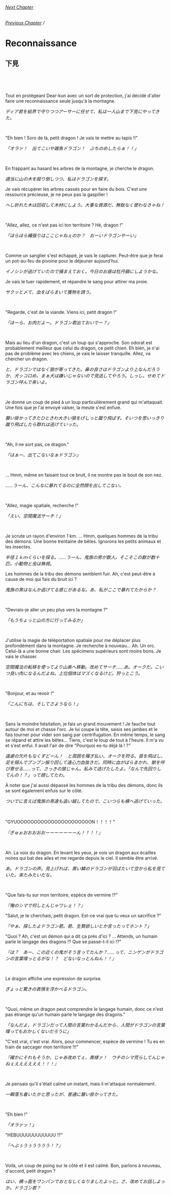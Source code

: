###### [Next Chapter](./chapter_0252.md)
###### [Previous Chapter](./chapter_0250.md)&nbsp;/&nbsp;

# Reconnaissance

## 下見

&nbsp;

&nbsp;

Tout en protégeant Dear-kun avec un sort de protection, j'ai décidé d'aller faire une reconnaissance seule jusqu'à la montagne.

*ディア君を結界で守りつつアーサーに任せて、私は一人山まで下見にやってきた。*

&nbsp;

"Eh bien ! Sors de là, petit dragon ! Je vais te mettre au tapis !!"

*「オラァ！　出てこいや雑魚ドラゴン！　ぶちのめしたらぁ！！」*

&nbsp;

En frappant au hasard les arbres de la montagne, je cherche le dragon.

*適当に山の木を殴り倒しつつ、私はドラゴンを探す。*

Je vais récupérer les arbres cassés pour en faire du bois. C'est une ressource précieuse, je ne peux pas la gaspiller !

*へし折れた木は回収して木材にしよう。大事な資源だ、無駄なく使わなきゃね！*

&nbsp;

"Allez, allez, ce n'est pas ici ton territoire ? Hé, dragon !"

*「ほらほら縄張りはここじゃねぇのか？　おーいドラゴンやーい」*

&nbsp;

Comme un sanglier s'est échappé, je vais le capturer. Peut-être que je ferai un pot-au-feu de pivoine pour le déjeuner aujourd'hui.

*イノシシが逃げていたので捕まえておく。今日のお昼は牡丹鍋にしようかな。*

Je vais le tuer rapidement, et répandre le sang pour attirer ma proie.

*サクッと〆て、血をばらまいて獲物を誘う。*

&nbsp;

"Regarde, c'est de la viande. Viens ici, petit dragon !"

*「ほーら、お肉だよー。ドラゴン君出ておいでー？」*

&nbsp;

Mais au lieu d'un dragon, c'est un loup qui s'approche. Son odorat est probablement meilleur que celui du dragon, ce petit chien. Eh bien, je n'ai pas de problème avec les chiens, je vais le laisser tranquille. Allez, va chercher un dragon.

*と、ドラゴンではなく狼が寄ってきた。鼻の良さはドラゴンより上なんだろうか、犬ッコロめ。まぁ犬は嫌いじゃないので見逃してやろう。しっし。せめてドラゴン呼んで来いよ。*

&nbsp;

Je donne un coup de pied à un loup particulièrement grand qui m'attaquait. Une fois que je l'ai envoyé valser, la meute s'est enfuie.

*襲い掛かってきたひときわ大きい狼をげしっと蹴り飛ばす。そいつを思いっきり蹴り飛ばしたら群れは逃げていった。*

&nbsp;

"Ah, il ne sort pas, ce dragon."

*「はぁー、出てこないなぁドラゴン」*

&nbsp;

... Hmm, même en faisant tout ce bruit, il ne montre pas le bout de son nez.

*……うーん、こんなに暴れてるのに全然顔を出してこない。*

&nbsp;

"Allez, magie spatiale, recherche !"

*「えい、空間魔法サーチ！」*

&nbsp;

Je scrute un rayon d'environ 1 km. ... Hmm, quelques hommes de la tribu des démons. Une bonne trentaine de bêtes. Ignorons les petits animaux et les insectes.

*半径１ｋｍくらいを探る。……うーん、鬼族の男が数人。そこそこの獣が数十匹。小動物と虫は無視。*

Les hommes de la tribu des démons semblent fuir. Ah, c'est peut-être à cause de moi qui fais du bruit ici ?

*鬼族の男はなんか逃げてる感じがあるな。あ、私がここで暴れてたからか？*

&nbsp;

"Devrais-je aller un peu plus vers la montagne ?"

*「もうちょっと山の方に行ってみるか」*

&nbsp;

J'utilise la magie de téléportation spatiale pour me déplacer plus profondément dans la montagne. Je recherche à nouveau... Ah. Un orc. Celui-là a une bonne chair. Les spécimens supérieurs sont moins bons. Je vais le chasser.

*空間魔法の転移を使ってより山奥へ移動。改めてサーチ……あ。オークだ。こいつ良い肉になるんだよね。上位個体はマズくなるけど。狩っとこう。*

&nbsp;

"Bonjour, et au revoir !"

*「こんにちは、そしてさようなら！」*

&nbsp;

Sans la moindre hésitation, je fais un grand mouvement ! Je fauche tout autour de moi et chasse l'orc. Je lui coupe la tête, saisis ses jambes et le fais tourner pour vider son sang par centrifugation. En même temps, le sang se répand et attire les bêtes... Tiens, c'est le loup de tout à l'heure. Il m'a vu et s'est enfui. Il avait l'air de dire "Pourquoi es-tu déjà là ! ?"

*遠慮の欠片もなくずどーん！　と周囲を薙ぎ払い、オークを狩る。首を飛ばし、足を掴んでブンブン振り回して遠心力血抜きだ。同時に血がばらまかれ、獣を呼び寄せる……って、さっきの狼じゃん。私みて逃げたしたよ。「なんで先回りしてんの！？」って顔してたわ。*

À noter que j'ai aussi dépassé les hommes de la tribu des démons, donc ils se sont également enfuis sur le côté.

*ついでに言えば鬼族の男達も追い越してたので、こいつらも横へ逃げていった。*

&nbsp;

"GYUOOOOOOOOOOOOOOOOOOOOOON！！！！"

*『ぎゅぉおおおおおーーーーーーーん！！！！』*

&nbsp;

Ah. La voix du dragon. En levant les yeux, je vois un dragon aux écailles noires qui bat des ailes et me regarde depuis le ciel. Il semble être arrivé.

*あ。ドラゴンの声。見上げれば、黒い鱗のドラゴンが羽ばたいて空から私を見ていた。来たみたいだな。*

&nbsp;

"Que fais-tu sur mon territoire, espèce de vermine !?"

*『俺のシマで何しとんじゃワレェ！？』*

"Salut, je te cherchais, petit dragon. Est-ce vrai que tu veux un sacrifice ?"

*「やぁ、探したよドラゴン君。君、生贄欲しいとか言ったってホント？」*

"Quoi ? Ah, c'est un démon qui a dit ça près d'ici ? ... Attends, un humain parle le langage des dragons !? Que se passe-t-il ici !?"

*『は？　あー、この近くの鬼がそう言ってたんか？……って、ニンゲンがドラゴンの言葉喋っとるがな！？　どないなっとんねん！！』*

&nbsp;

Le dragon affiche une expression de surprise.

*ぎょっと驚きの表情を浮かべるドラゴン。*

&nbsp;

"Quoi, même un dragon peut comprendre le langage humain, donc ce n'est pas étrange qu'un humain parle le langage des dragons."

*「なんだよ、ドラゴンだって人間の言葉わかるんだから、人間がドラゴンの言葉喋ってもおかしくないだろうに」*

"C'est vrai, c'est vrai. Alors, pour commencer, espèce de vermine ! Tu es en train de saccager mon territoire !!!"

*『確かにそれもそうか。じゃあ改めてぇ、貴様ァ！　ウチのシマ荒らしてんじゃねぇええええええ！！！』*

&nbsp;

Je pensais qu'il s'était calmé un instant, mais il m'attaque normalement.

*一瞬落ち着いたかと思ったが、普通に襲い掛かってきた。*

&nbsp;

"Eh bien !"

*「オラァッ！」*

"HEBUUUUUUUUUUUU !?"

*『へぶぅうぅうううう！？』*

&nbsp;

Voilà, un coup de poing sur le côté et il est calmé. Bon, parlons à nouveau, d'accord, petit dragon ?

*はい、横っ面をワンパンでおとなしくなりましたよっと。さ、改めてお話しよっか。ドラゴン君？*

&nbsp;

&nbsp;
